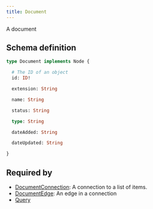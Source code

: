 ```yaml
---
title: Document
---
```


A document

## Schema definition
```graphql
type Document implements Node {

  # The ID of an object
  id: ID!

  extension: String

  name: String

  status: String

  type: String

  dateAdded: String

  dateUpdated: String

}
```

## Required by
* [DocumentConnection](graphql/schema/documentconnection.md): A connection to a list of items.
* [DocumentEdge](graphql/schema/documentedge.md): An edge in a connection
* [Query](graphql/schema/query.md)
